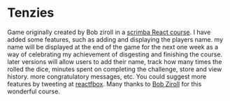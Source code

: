 # Tenzies
Game originally created by Bob ziroll in a [scrimba React course](https://scrimba.com/learn/learnreact). I have added some features, 
such as adding and displaying the players name.
my name will be displayed at the end of the game for the next one week as a way of celebrating my achievement of disgesting and finishing the course. 
later versions will allow users to add their name, track how many times the rolled the dice, minutes spent on completing the challenge,
store and view history. more congratulatory messages, etc. 
You could suggest more features by tweeting at [reactfbox](https://twitter.com/reactfbox). 
Many thanks to [Bob Ziroll](https://twitter.com/bobziroll) for this wonderful course.
